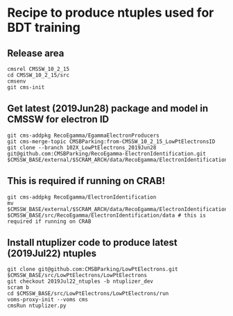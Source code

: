 # Recipe to produce ntuples used for BDT training 

## Release area
```
cmsrel CMSSW_10_2_15
cd CMSSW_10_2_15/src
cmsenv
git cms-init
```

## Get latest (2019Jun28) package and model in CMSSW for electron ID 
```
git cms-addpkg RecoEgamma/EgammaElectronProducers
git cms-merge-topic CMSBParking:from-CMSSW_10_2_15_LowPtElectronsID
git clone --branch 102X_LowPtElectrons_2019Jun28 git@github.com:CMSBParking/RecoEgamma-ElectronIdentification.git $CMSSW_BASE/external/$SCRAM_ARCH/data/RecoEgamma/ElectronIdentification/data
```

## This is required if running on CRAB!
```
git cms-addpkg RecoEgamma/ElectronIdentification
mv $CMSSW_BASE/external/$SCRAM_ARCH/data/RecoEgamma/ElectronIdentification/data/LowPtElectrons $CMSSW_BASE/src/RecoEgamma/ElectronIdentification/data # this is required if running on CRAB
 ```

## Install ntuplizer code to produce latest (2019Jul22) ntuples
```
git clone git@github.com:CMSBParking/LowPtElectrons.git $CMSSW_BASE/src/LowPtElectrons/LowPtElectrons 
git checkout 2019Jul22_ntuples -b ntuplizer_dev
scram b
cd $CMSSW_BASE/src/LowPtElectrons/LowPtElectrons/run
voms-proxy-init --voms cms
cmsRun ntuplizer.py 
```
